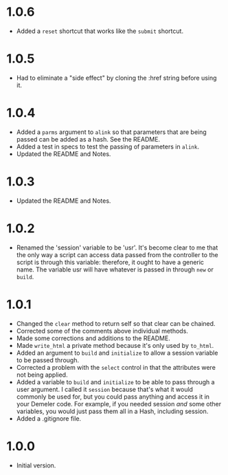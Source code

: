 # 1.0.6

* Added a `reset` shortcut that works like the `submit` shortcut.

# 1.0.5

* Had to eliminate a "side effect" by cloning the :href string before using it.

# 1.0.4

* Added a `parms` argument to `alink` so that parameters that are being passed can be added as a hash. See the README.
* Added a test in specs to test the passing of parameters in `alink`.
* Updated the README and Notes.

# 1.0.3

* Updated the README and Notes.


# 1.0.2

* Renamed the 'session' variable to be 'usr'. It's become clear to me that the only way a script can access data passed from the controller to the script is through this variable: therefore, it ought to have a generic name. The variable usr will have whatever is passed in through `new` or `build`.

# 1.0.1

* Changed the `clear` method to return self so that clear can be chained.
* Corrected some of the comments above individual methods.
* Made some corrections and additions to the README.
* Made `write_html` a private method because it's only used by `to_html`.
* Added an argument to `build` and `initialize` to allow a session variable to be passed through.
* Corrected a problem with the `select` control in that the attributes were not being applied.
* Added a variable to `build` and `initialize` to be able to pass through a user argument. I called it `session` because that's what it would commonly be used for, but you could pass anything and access it in your Demeler code. For example, if you needed session _and_ some other variables, you would just pass them all in a Hash, including session.
* Added a .gitignore file.

# 1.0.0

* Initial version.
